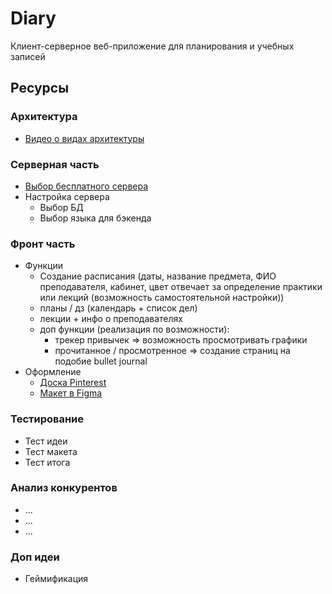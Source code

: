 # Diary
Клиент-серверное веб-приложение для планирования и учебных записей

## Ресурсы

### Архитектура
- [Видео о видах архитектуры](https://www.youtube.com/watch?v=c3JGBdxfYcU&list=PL6DxKON1uLOFP5_VPhy6BCE7DA0jdzWO5&index=5)

### Серверная часть
- [Выбор бесплатного сервера](https://habr.com/ru/articles/332130/)
- Настройка сервера  
    - Выбор БД
    - Выбор языка для бэкенда

### Фронт часть
- Функции
    - Создание расписания (даты, название предмета, ФИО преподавателя, кабинет, цвет отвечает за определение практики или лекций (возможность самостоятельной настройки))
    - планы / дз (календарь + список дел)
    - лекции + инфо о преподавателях
    - доп функции (реализация по возможности):
        - трекер привычек => возможность просмотривать графики
        - прочитанное / просмотренное => создание страниц на подобие bullet journal
- Оформление
    - [Доска Pinterest]()
    - [Макет в Figma]()

### Тестирование
- Тест идеи
- Тест макета
- Тест итога

### Анализ конкурентов
- ...
- ...
- ...

### Доп идеи
- Геймификация